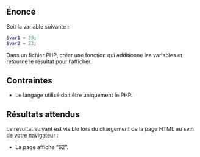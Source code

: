 ## Énoncé

Soit la variable suivante :

``` php
$var1 = 39;
$var2 = 23;
```

Dans un fichier PHP, créer une fonction qui additionne les variables et retourne le résultat pour l’afficher.

## Contraintes

- Le langage utilisé doit être uniquement le PHP.

## Résultats attendus

Le résultat suivant est visible lors du chargement de la page HTML au sein de votre navigateur :

- La page affiche “62”.